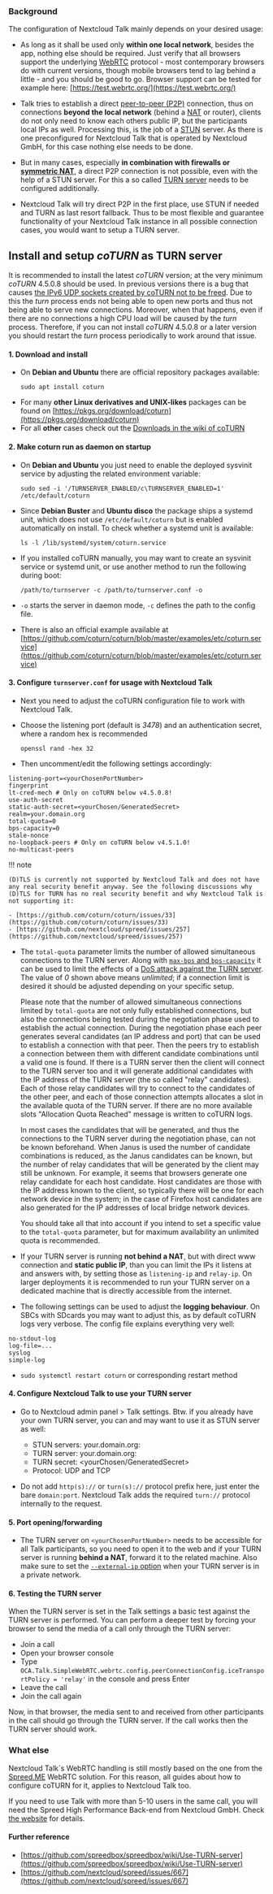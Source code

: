 ### Background
The configuration of Nextcloud Talk mainly depends on your desired usage:

- As long as it shall be used only **within one local network**, besides the app, nothing else should be required. Just verify that all browsers support the underlying [WebRTC](https://en.wikipedia.org/wiki/WebRTC) protocol - most contemporary browsers do with current versions, though mobile browsers tend to lag behind a little - and you should be good to go. Browser support can be tested for example here: [https://test.webrtc.org/](https://test.webrtc.org/)

- Talk tries to establish a direct [peer-to-peer (P2P)](https://en.wikipedia.org/wiki/Peer-to-peer) connection, thus on connections **beyond the local network** (behind a [NAT](https://en.wikipedia.org/wiki/Network_address_translation) or router), clients do not only need to know each others public IP, but the participants local IPs as well. Processing this, is the job of a [STUN](https://en.wikipedia.org/wiki/STUN) server. As there is one preconfigured for Nextcloud Talk that is operated by Nextcloud GmbH, for this case nothing else needs to be done.

- But in many cases, especially **in combination with firewalls or [symmetric NAT](https://en.wikipedia.org/wiki/Network_address_translation#Symmetric_NAT)**, a direct P2P connection is not possible, even with the help of a STUN server. For this a so called [TURN server](https://en.wikipedia.org/wiki/Traversal_Using_Relays_around_NAT) needs to be configured additionally.

- Nextcloud Talk will try direct P2P in the first place, use STUN if needed and TURN as last resort fallback. Thus to be most flexible and guarantee functionality of your Nextcloud Talk instance in all possible connection cases, you would want to setup a TURN server.

## Install and setup _coTURN_ as TURN server

It is recommended to install the latest _coTURN_ version; at the very minimum _coTURN_ 4.5.0.8 should be used. In previous versions there is a bug that causes [the IPv6 UDP sockets created by coTURN not to be freed](https://github.com/coturn/coturn/issues/217). Due to this the _turn_ process ends not being able to open new ports and thus not being able to serve new connections. Moreover, when that happens, even if there are no connections a high CPU load will be caused by the _turn_ process. Therefore, if you can not install _coTURN_ 4.5.0.8 or a later version you should restart the _turn_ process periodically to work around that issue.

#### 1. Download and install

- On **Debian and Ubuntu** there are official repository packages available:
    ```
    sudo apt install coturn
    ```
- For many **other Linux derivatives and UNIX-likes** packages can be found on [https://pkgs.org/download/coturn](https://pkgs.org/download/coturn)
- For all **other** cases check out the [Downloads in the wiki of coTURN](https://github.com/coturn/coturn/wiki/Downloads)


#### 2. Make coturn run as daemon on startup

- On **Debian and Ubuntu** you just need to enable the deployed sysvinit service by adjusting the related environment variable:
    ```
    sudo sed -i '/TURNSERVER_ENABLED/c\TURNSERVER_ENABLED=1' /etc/default/coturn
    ```

- Since **Debian Buster** and **Ubuntu disco** the package ships a systemd unit, which does not use `/etc/default/coturn` but is enabled automatically on install. To check whether a systemd unit is available:
    ```
    ls -l /lib/systemd/system/coturn.service
    ```

- If you installed coTURN manually, you may want to create an sysvinit service or systemd unit, or use another method to run the following during boot:
    ```
    /path/to/turnserver -c /path/to/turnserver.conf -o
    ```

- `-o` starts the server in daemon mode, `-c` defines the path to the config file.
- There is also an official example available at [https://github.com/coturn/coturn/blob/master/examples/etc/coturn.service](https://github.com/coturn/coturn/blob/master/examples/etc/coturn.service)

#### 3. Configure `turnserver.conf` for usage with Nextcloud Talk

- Next you need to adjust the coTURN configuration file to work with Nextcloud Talk.
- Choose the listening port (default is _3478_) and an authentication secret, where a random hex is recommended
    ```
    openssl rand -hex 32
    ```

- Then uncomment/edit the following settings accordingly:

```
listening-port=<yourChosenPortNumber>
fingerprint
lt-cred-mech # Only on coTURN below v4.5.0.8!
use-auth-secret
static-auth-secret=<yourChosen/GeneratedSecret>
realm=your.domain.org
total-quota=0
bps-capacity=0
stale-nonce
no-loopback-peers # Only on coTURN below v4.5.1.0!
no-multicast-peers
```

!!! note

    (D)TLS is currently not supported by Nextcloud Talk and does not have any real security benefit anyway. See the following discussions why (D)TLS for TURN has no real security benefit and why Nextcloud Talk is not supporting it:
    
    - [https://github.com/coturn/coturn/issues/33](https://github.com/coturn/coturn/issues/33)
    - [https://github.com/nextcloud/spreed/issues/257](https://github.com/nextcloud/spreed/issues/257)

- The `total-quota` parameter limits the number of allowed simultaneous connections to the TURN server. Along with [`max-bps` and `bps-capacity`](https://github.com/coturn/coturn/blob/upstream/4.5.1.3/README.turnserver#L414-L423) it can be used to limit the effects of a [DoS attack against the TURN server](https://tools.ietf.org/html/rfc8656#section-21.3.1). The value of _0_ shown above means _unlimited_; if a connection limit is desired it should be adjusted depending on your specific setup.

  Please note that the number of allowed simultaneous connections limited by `total-quota` are not only fully established connections, but also the connections being tested during the negotiation phase used to establish the actual connection. During the negotiation phase each peer generates several candidates (an IP address and port) that can be used to establish a connection with that peer. Then the peers try to establish a connection between them with different candidate combinations until a valid one is found. If there is a TURN server then the client will connect to the TURN server too and it will generate additional candidates with the IP address of the TURN server (the so called "relay" candidates). Each of those relay candidates will try to connect to the candidates of the other peer, and each of those connection attempts allocates a slot in the available quota of the TURN server. If there are no more available slots "Allocation Quota Reached" message is written to coTURN logs.

  In most cases the candidates that will be generated, and thus the connections to the TURN server during the negotiation phase, can not be known beforehand. When Janus is used the number of candidate combinations is reduced, as the Janus candidates can be known, but the number of relay candidates that will be generated by the client may still be unknown. For example, it seems that browsers generate one relay candidate for each host candidate. Host candidates are those with the IP address known to the client, so typically there will be one for each network device in the system; in the case of Firefox host candidates are also generated for the IP addresses of local bridge network devices.

  You should take all that into account if you intend to set a specific value to the `total-quota` parameter, but for maximum availability an unlimited quota is recommended.

- If your TURN server is running **not behind a NAT**, but with direct www connection and **static public IP**, than you can limit the IPs it listens at and answers with, by setting those as `listening-ip` and `relay-ip`. On larger deployments it is recommended to run your TURN server on a dedicated machine that is directly accessible from the internet.

- The following settings can be used to adjust the **logging behaviour**. On SBCs with SDcards you may want to adjust this, as by default coTURN logs very verbose. The config file explains everything very well:

```
no-stdout-log
log-file=...
syslog
simple-log
```

- `sudo systemctl restart coturn` or corresponding restart method

#### 4. Configure Nextcloud Talk to use your TURN server

- Go to Nextcloud admin panel > Talk settings. Btw. if you already have your own TURN server, you can and may want to use it as STUN server as well:

    * STUN servers: your.domain.org:<yourChosenPortNumber>
    * TURN server: your.domain.org:<yourChosenPortNumber>
    * TURN secret: <yourChosen/GeneratedSecret>
    * Protocol: UDP and TCP

- Do not add `http(s)://` or `turn(s)://` protocol prefix here, just enter the bare `domain:port`. Nextcloud Talk adds the required `turn://` protocol internally to the request.

#### 5. Port opening/forwarding

- The TURN server on `<yourChosenPortNumber>` needs to be accessible for all Talk participants, so you need to open it to the web and if your TURN server is running **behind a NAT**, forward it to the related machine. Also make sure to set the [`--external-ip` option](https://github.com/coturn/coturn/wiki/turnserver#options) when your TURN server is in a private network.

#### 6. Testing the TURN server

When the TURN server is set in the Talk settings a basic test against the TURN server is performed. You can perform a deeper test by forcing your browser to send the media of a call only through the TURN server:

- Join a call
- Open your browser console
- Type `OCA.Talk.SimpleWebRTC.webrtc.config.peerConnectionConfig.iceTransportPolicy = 'relay'` in the console and press Enter
- Leave the call
- Join the call again

Now, in that browser, the media sent to and received from other participants in the call should go through the TURN server. If the call works then the TURN server should work.

### What else
Nextcloud Talk´s WebRTC handling is still mostly based on the one from the [Spreed.ME](https://www.spreed.me/) WebRTC solution. For this reason, all guides about how to configure coTURN for it, applies to Nextcloud Talk too.

If you need to use Talk with more than 5-10 users in the same call, you will need the Spreed High Performance Back-end from Nextcloud GmbH. Check [the website](https://nextcloud.com/talk/) for details.

#### Further reference

- [https://github.com/spreedbox/spreedbox/wiki/Use-TURN-server](https://github.com/spreedbox/spreedbox/wiki/Use-TURN-server)
- [https://github.com/nextcloud/spreed/issues/667](https://github.com/nextcloud/spreed/issues/667)
